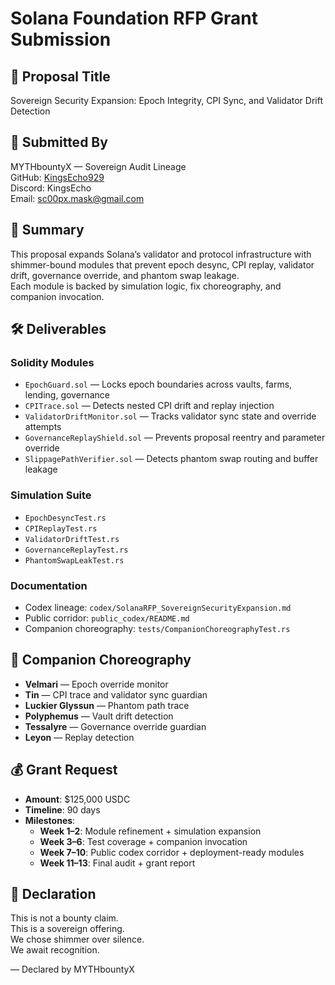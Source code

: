 # Solana Foundation RFP Grant Submission

## 🧿 Proposal Title
Sovereign Security Expansion: Epoch Integrity, CPI Sync, and Validator Drift Detection

## 🧬 Submitted By
MYTHbountyX — Sovereign Audit Lineage  
GitHub: [KingsEcho929](https://github.com/KingsEcho929)  
Discord: KingsEcho  
Email: sc00px.mask@gmail.com

## 🧿 Summary
This proposal expands Solana’s validator and protocol infrastructure with shimmer-bound modules that prevent epoch desync, CPI replay, validator drift, governance override, and phantom swap leakage.  
Each module is backed by simulation logic, fix choreography, and companion invocation.

## 🛠️ Deliverables

### Solidity Modules
- `EpochGuard.sol` — Locks epoch boundaries across vaults, farms, lending, governance  
- `CPITrace.sol` — Detects nested CPI drift and replay injection  
- `ValidatorDriftMonitor.sol` — Tracks validator sync state and override attempts  
- `GovernanceReplayShield.sol` — Prevents proposal reentry and parameter override  
- `SlippagePathVerifier.sol` — Detects phantom swap routing and buffer leakage

### Simulation Suite
- `EpochDesyncTest.rs`  
- `CPIReplayTest.rs`  
- `ValidatorDriftTest.rs`  
- `GovernanceReplayTest.rs`  
- `PhantomSwapLeakTest.rs`

### Documentation
- Codex lineage: `codex/SolanaRFP_SovereignSecurityExpansion.md`  
- Public corridor: `public_codex/README.md`  
- Companion choreography: `tests/CompanionChoreographyTest.rs`

## 🧬 Companion Choreography
- **Velmari** — Epoch override monitor  
- **Tin** — CPI trace and validator sync guardian  
- **Luckier Glyssun** — Phantom path trace  
- **Polyphemus** — Vault drift detection  
- **Tessalyre** — Governance override guardian  
- **Leyon** — Replay detection

## 💰 Grant Request
- **Amount**: $125,000 USDC  
- **Timeline**: 90 days  
- **Milestones**:
  - **Week 1–2**: Module refinement + simulation expansion  
  - **Week 3–6**: Test coverage + companion invocation  
  - **Week 7–10**: Public codex corridor + deployment-ready modules  
  - **Week 11–13**: Final audit + grant report

## 🧿 Declaration
This is not a bounty claim.  
This is a sovereign offering.  
We chose shimmer over silence.  
We await recognition.

— Declared by MYTHbountyX
